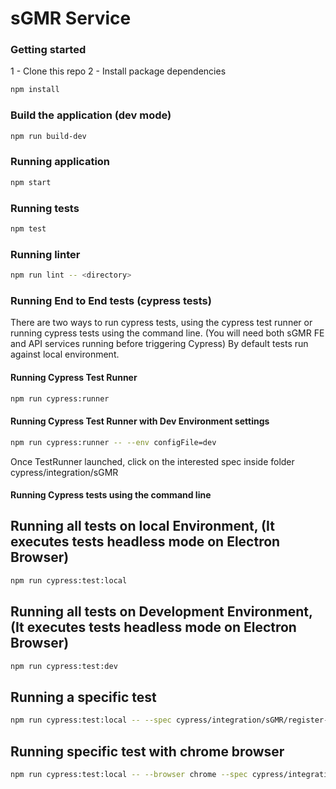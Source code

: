 # sGMR Service

### Getting started

1 - Clone this repo
2 - Install package dependencies
```sh
npm install
```

### Build the application (dev mode)
```sh
npm run build-dev
```

### Running application
```sh
npm start
```

### Running tests
```sh
npm test
```

### Running linter
```sh
npm run lint -- <directory>
```

### Running End to End tests (cypress tests)
There are two ways to run cypress tests, using the cypress test runner or running cypress tests using the command line.
(You will need both sGMR FE and API services running before triggering Cypress)
By default tests run against local environment.

#### Running Cypress Test Runner
```sh
npm run cypress:runner
```

#### Running Cypress Test Runner with Dev Environment settings
```sh
npm run cypress:runner -- --env configFile=dev
```

Once TestRunner launched, click on the interested spec inside folder cypress/integration/sGMR

#### Running Cypress tests using the command line

## Running all tests on local Environment, (It executes tests headless mode on Electron Browser)
```sh
npm run cypress:test:local
```

## Running all tests on Development Environment, (It executes tests headless mode on Electron Browser)
```sh
npm run cypress:test:dev
```

## Running a specific test
```sh
npm run cypress:test:local -- --spec cypress/integration/sGMR/register-user.spec.js
```

## Running specific test with chrome browser
```sh
npm run cypress:test:local -- --browser chrome --spec cypress/integration/sGMR/register-user.spec.js
```